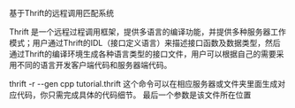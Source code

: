 基于Thrift的远程调用匹配系统

Thrift 是一个远程过程调用框架，提供多语言的编译功能，并提供多种服务器工作模式；用户通过Thrift的IDL（接口定义语言）来描述接口函数及数据类型，然后通过Thrift的编译环境生成各种语言类型的接口文件，用户可以根据自己的需要采用不同的语言开发客户端代码和服务器端代码。

thrift -r --gen cpp tutorial.thrift 这个命令可以在相应服务器或文件夹里面生成对应代码，你只需完成具体的代码细节。 最后一个参数是该文件所在位置
